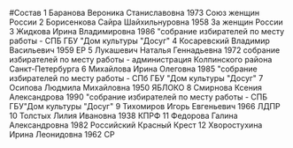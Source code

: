 #Состав
1 Баранова Вероника Станиславовна 1973 Союз женщин России
2 Борисенкова Сайра Шайхильнуровна 1958 За женщин России
3 Жидкова Ирина Владимировна 1986 \"собрание избирателей по месту работы - СПБ ГБУ \"Дом культуры \"Досуг\"
4 Косаревский Владимир Васильевич 1959 ЕР
5 Лукашевич Наталья Геннадьевна 1972 собрание избирателей по месту работы - администрация Колпинского района Санкт-Петербурга
6 Михайлова Ирина Олеговна 1985 \"собрание избирателей по месту работы - СПб ГБУ \"Дом культуры \"Досуг\"
7 Осипова Людмила Михайловна 1950 ЯБЛОКО
8 Смирнова Ксения Александрова 1990 \"собрание избирателей по месту работы - СПБ ГБУ\"Дом культуры \"Досуг\"
9 Тихомиров Игорь Евгеньевич 1966 ЛДПР
10 Толстых Лилия Ивановна 1938 КПРФ
11 Федорова Галина Александровна 1982 Российский Красный Крест
12 Хворостухина Ирина Леонидовна 1962 СР
